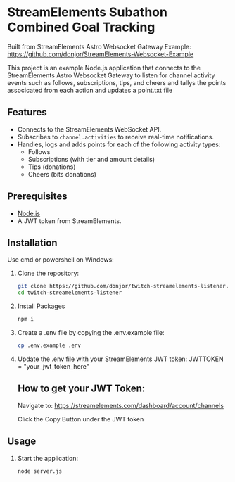 # StreamElements Subathon Combined Goal Tracking

Built from StreamElements Astro Websocket Gateway Example:
https://github.com/donjor/StreamElements-Websocket-Example

This project is an example Node.js application that connects to the StreamElements Astro Websocket Gateway to listen for channel activity events such as follows, subscriptions, tips, and cheers and tallys the points associcated from each action and updates a point.txt file


## Features

- Connects to the StreamElements WebSocket API.
- Subscribes to `channel.activities` to receive real-time notifications.
- Handles, logs and adds points for each of the following activity types:
  - Follows
  - Subscriptions (with tier and amount details)
  - Tips (donations)
  - Cheers (bits donations)

## Prerequisites

- [Node.js](https://nodejs.org/)
- A JWT token from StreamElements.

## Installation

Use cmd or powershell on Windows:

1. Clone the repository:
   ```bash
   git clone https://github.com/donjor/twitch-streamelements-listener.git
   cd twitch-streamelements-listener
   ```

2. Install Packages
    ```bash
    npm i
    ```

3. Create a .env file by copying the .env.example file:
    ```bash
    cp .env.example .env
    ```

4. Update the .env file with your StreamElements JWT token:
    JWTTOKEN = "your_jwt_token_here"

    ##  How to get your JWT Token:

    Navigate to: https://streamelements.com/dashboard/account/channels
    
    Click the Copy Button under the JWT token



## Usage

1. Start the application:
    ```bash
    node server.js
    ```